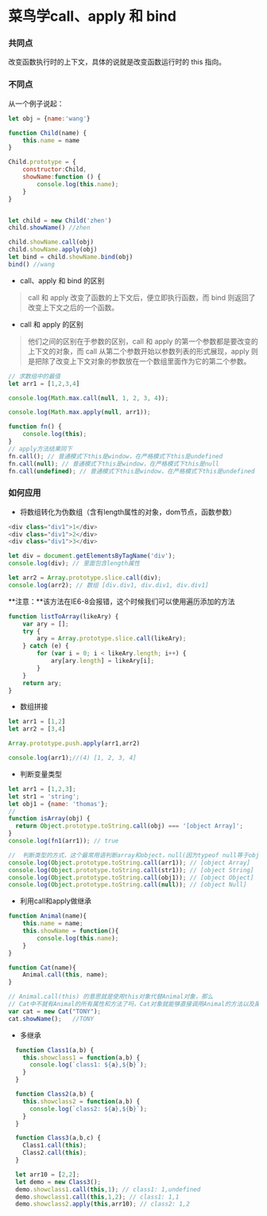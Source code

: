 # 菜鸟学call、apply 和 bind
### 共同点
改变函数执行时的上下文，具体的说就是改变函数运行时的 this 指向。

### 不同点
从一个例子说起：

```js
let obj = {name:'wang'}

function Child(name) {
    this.name = name
}

Child.prototype = {
    constructor:Child,
    showName:function () {
        console.log(this.name);
    }
}


let child = new Child('zhen')
child.showName() //zhen

child.showName.call(obj)
child.showName.apply(obj)
let bind = child.showName.bind(obj)
bind() //wang

```

* call、apply 和 bind 的区别

> call  和 apply 改变了函数的上下文后，便立即执行函数，而 bind 则返回了改变上下文之后的一个函数。

* call 和 apply 的区别

> 他们之间的区别在于参数的区别，call 和 apply 的第一个参数都是要改变的上下文的对象，而 call 从第二个参数开始以参数列表的形式展现，apply 则是把除了改变上下文对象的参数放在一个数组里面作为它的第二个参数。


```js
// 求数组中的最值
let arr1 = [1,2,3,4]

console.log(Math.max.call(null, 1, 2, 3, 4));

console.log(Math.max.apply(null, arr1));
```


```js
function fn() {
    console.log(this);
}
// apply方法结果同下
fn.call(); // 普通模式下this是window，在严格模式下this是undefined
fn.call(null); // 普通模式下this是window，在严格模式下this是null
fn.call(undefined); // 普通模式下this是window，在严格模式下this是undefined
```

### 如何应用
* 将数组转化为伪数组（含有length属性的对象，dom节点，函数参数）


```js
<div class="div1">1</div>
<div class="div1">2</div>
<div class="div1">3</div>

let div = document.getElementsByTagName('div');
console.log(div); // 里面包含length属性

let arr2 = Array.prototype.slice.call(div);
console.log(arr2); // 数组 [div.div1, div.div1, div.div1]
```

**注意：**该方法在IE6-8会报错，这个时候我们可以使用遍历添加的方法


```js
function listToArray(likeAry) {
    var ary = [];
    try {
        ary = Array.prototype.slice.call(likeAry);
    } catch (e) {
        for (var i = 0; i < likeAry.length; i++) {
            ary[ary.length] = likeAry[i];
        }
    }
    return ary;
}
```

* 数组拼接

```js
let arr1 = [1,2]
let arr2 = [3,4]

Array.prototype.push.apply(arr1,arr2)

console.log(arr1);//(4) [1, 2, 3, 4]
```

* 判断变量类型

```js
let arr1 = [1,2,3];
let str1 = 'string';
let obj1 = {name: 'thomas'};
//
function isArray(obj) {
  return Object.prototype.toString.call(obj) === '[object Array]';
}
console.log(fn1(arr1)); // true

//  判断类型的方式，这个最常用语判断array和object，null(因为typeof null等于object)  
console.log(Object.prototype.toString.call(arr1)); // [object Array]
console.log(Object.prototype.toString.call(str1)); // [object String]
console.log(Object.prototype.toString.call(obj1)); // [object Object]
console.log(Object.prototype.toString.call(null)); // [object Null]

```

* 利用call和apply做继承

```js
function Animal(name){      
    this.name = name;      
    this.showName = function(){      
        console.log(this.name);      
    }      
}      

function Cat(name){    
    Animal.call(this, name);    
}      

// Animal.call(this) 的意思就是使用this对象代替Animal对象，那么
// Cat中不就有Animal的所有属性和方法了吗，Cat对象就能够直接调用Animal的方法以及属性了
var cat = new Cat("TONY");     
cat.showName();   //TONY

```
* 多继承


```js
  function Class1(a,b) {
    this.showclass1 = function(a,b) {
      console.log(`class1: ${a},${b}`);
    }
  }

  function Class2(a,b) {
    this.showclass2 = function(a,b) {
      console.log(`class2: ${a},${b}`);
    }
  }

  function Class3(a,b,c) {
    Class1.call(this);
    Class2.call(this);
  }

  let arr10 = [2,2];
  let demo = new Class3();
  demo.showclass1.call(this,1); // class1: 1,undefined
  demo.showclass1.call(this,1,2); // class1: 1,1
  demo.showclass2.apply(this,arr10); // class2: 1,2

```


















